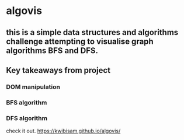 # algovis
## this is a simple data structures and algorithms challenge attempting to visualise graph algorithms BFS and DFS.
## Key takeaways from project
### DOM manipulation
### BFS algorithm
### DFS algorithm
check it out.  https://kwibisam.github.io/algovis/
